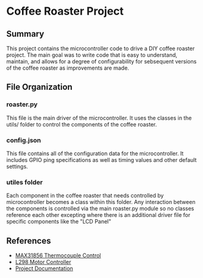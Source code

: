 # Coffee Roaster Project

## Summary
This project contains the microcontroller code to drive a DIY coffee roaster project.  The main goal was to write code that is easy to understand, maintain, and allows for a degree of configurability for sebsequent versions of the coffee roaster as improvements are made.

## File Organization

### roaster.py
This file is the main driver of the microcontroller.  It uses the classes in the utils/ folder to control the components of the coffee roaster.

### config.json
This file contains all of the configuration data for the microcontroller.  It includes GPIO ping specifications as well as timing values and other default settings.

### utiles folder
Each component in the coffee roaster that needs controlled by microcontroller becomes a class within this folder.  Any interaction between the components is controlled via the main roaster.py module so no classes reference each other excepting where there is an additional driver file for specific components like the "LCD Panel"

## References

* [MAX31856 Thermocouple Control](https://learn.adafruit.com/adafruit-max31856-thermocouple-amplifier/python-circuitpython)
* [L298 Motor Controller](https://maker.pro/raspberry-pi/tutorial/how-to-control-a-dc-motor-with-an-l298-controller-and-raspberry-pi)
* [Project Documentation](https://docs.google.com/document/d/1oHwVflQFp4IHgEQ_DVCQFsYltsm2OGass9z3PHarOX0/edit?usp=sharing)
